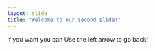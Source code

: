 ```yaml
---
layout: slide
title: "Welcome to our second slide!"
---
```

if you want you can 
Use the left arrow to go back!
